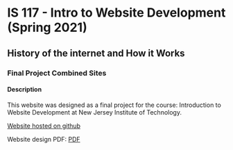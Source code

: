 # IS 117 - Intro to Website Development (Spring 2021)

## History of the internet and How it Works

### Final Project Combined Sites
#### Description
This website was designed as a final project for the course: Introduction to Website Development at New Jersey Institute of Technology.


[Website hosted on github](https://kevnramos.github.io/History-and-How-Internet-works/)

Website design PDF: [PDF](https://kevnramos.github.io/History-and-How-Internet-works/imgs/History%20of%20internet%20and%20how%20it%20works%20combined%20site.pdf)
